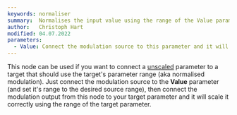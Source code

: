 ```yaml
---
keywords: normaliser
summary:  Normalises the input value using the range of the Value parameter.
author:   Christoph Hart
modified: 04.07.2022
parameters:
  - Value: Connect the modulation source to this parameter and it will use the range to convert the incoming (unscaled) value to a normalised value between 0 and 1.
---
```


This node can be used if you want to connect a [unscaled](/scriptnode/manual/glossary#scaled-vs.-unscaled-parameters) parameter to a target that should use the target's parameter range (aka normalised modulation). Just connect the modulation source to the **Value** parameter (and set it's range to the desired source range), then connect the modulation output from this node to your target parameter and it will scale it correctly using the range of the target parameter.

